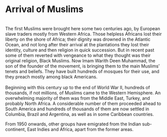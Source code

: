 Arrival of Muslims
==================

   
 The first Muslims were brought here some two centuries ago, by European
slave traders mostly from Western Africa. Those helpless Africans lost
their liberty on the shore of Africa; their dignity was drowned in the
Atlantic Ocean, and not long after their arrival at the plantations they
lost their identity, culture and then religion in quick succession. But
in recent past some of them reverted with vengeance to what they thought
was their original religion, Black Muslims. Now Imam Warith Deen
Muhammad, the son of the founder of the movement, is bringing them to
the main Muslims’ tenets and beliefs. They have built hundreds of
mosques for their use, and they preach mostly among black Americans.  
    
 Beginning with this century up to the end of World War II, hundreds of
thousands, if not millions, of Muslims came to the Western Hemisphere.
An overwhelming majority of them was from the Middle East, Turkey, and
probably North Africa. A considerable number of them proceeded ahead to
South America and hundreds of thousands of them are now settled in
Columbia, Brazil and Argentina, as well as in some Caribbean countries.

From 1950 onwards, other groups have emigrated from the Indian
sub-continent, East Indies and Africa, apart from the former areas.  
  



